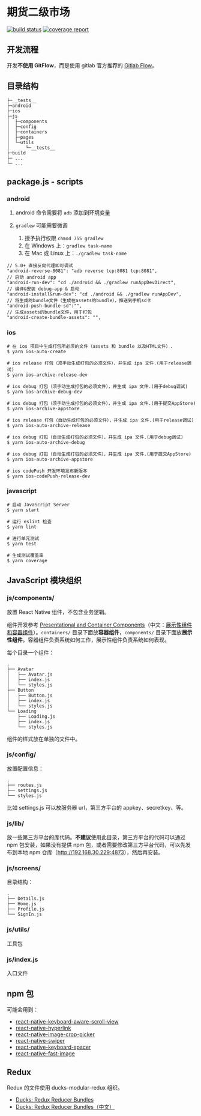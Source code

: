 # 期货二级市场

[![build status](http://192.168.10.221/React-Native/futures/badges/master/build.svg)](http://192.168.10.221/React-Native/futures/commits/master)
[![coverage report](http://192.168.10.221/React-Native/futures/badges/master/coverage.svg)](http://192.168.10.221/React-Native/futures/commits/master)

## 开发流程

开发**不使用 GitFlow**，而是使用 gitlab 官方推荐的 [Gitlab Flow](http://192.168.10.221/H5/doc/blob/master/docs/gitLabflow.md)。

## 目录结构

```plain
├─__tests__
├─android
├─ios
├─js
│  ├─components
│  ├─config
│  ├─containers
│  ├─pages
│  └─utils
│      └─__tests__
├─build
├─ ...
└─ ...
```

## package.js - scripts

### android

1. android 命令需要将 `adb` 添加到环境变量

2. `gradlew` 可能需要微调

   1. 授予执行权限 `chmod 755 gradlew`
   2. 在 Windows 上：`gradlew task-name`
   3. 在 Mac 或 Linux 上：`./gradlew task-name`

```text
// 5.0+ 直接反向代理即可调试
"android-reverse-8081": "adb reverse tcp:8081 tcp:8081",
// 启动 android app
"android-run-dev": "cd ./android && ./gradlew runAppDevDirect",
// 编译&安装 debug-app & 启动
"android-install&run-dev": "cd ./android && ./gradlew runAppDev",
// 将生成的bundle文件（生成在assets的bundle），推送到手机sd卡
"android-push-bundle-sd":"",
// 生成assets的bundle文件，用于打包
"android-create-bundle-assets": "",
```

### ios

```shell
# 在 ios 项目中生成打包所必须的文件（assets 和 bundle 以及HTML文件）.
$ yarn ios-auto-create

# ios release 打包（须手动生成打包的必须文件），并生成 ipa 文件.(用于release调试)
$ yarn ios-archive-release-dev 

# ios debug 打包（须手动生成打包的必须文件），并生成 ipa 文件.(用于debug调试)
$ yarn ios-archive-debug-dev

# ios debug 打包（须手动生成打包的必须文件），并生成 ipa 文件.(用于提交AppStore)
$ yarn ios-archive-appstore

# ios release 打包（自动生成打包的必须文件），并生成 ipa 文件.(用于release调试)
$ yarn ios-auto-archive-release  

# ios debug 打包（自动生成打包的必须文件），并生成 ipa 文件.(用于debug调试)
$ yarn ios-auto-archive-debug

# ios debug 打包（自动生成打包的必须文件），并生成 ipa 文件.(用于提交AppStore)
$ yarn ios-auto-archive-appstore

# ios codePush 开发环境发布新版本
$ yarn ios-codePush-release-dev
```

### javascript

```shell
# 启动 JavaScript Server
$ yarn start

# 运行 eslint 检查
$ yarn lint  

# 进行单元测试
$ yarn test

# 生成测试覆盖率
$ yarn coverage
```

## JavaScript 模块组织

### js/components/

放置 React Native 组件，不包含业务逻辑。

组件开发参考 [Presentational and Container Components](https://medium.com/@dan_abramov/smart-and-dumb-components-7ca2f9a7c7d0)（中文：[展示性组件和容器组件](http://www.zcfy.cc/article/1658)）。`containers/` 目录下面放**容器组件**，`components/` 目录下面放**展示性组件**。容器组件负责系统如何工作，展示性组件负责系统如何表现。

每个目录一个组件：

```plain
.
├── Avatar
│   ├── Avatar.js
│   ├── index.js
│   └── styles.js
├── Button
│   ├── Button.js
│   ├── index.js
│   └── styles.js
└── Loading
    ├── Loading.js
    ├── index.js
    └── styles.js
```

组件的样式放在单独的文件中。

### js/config/

放置配置信息：

```plain
.
├── routes.js
├── settings.js
└── styles.js
```

比如 settings.js 可以放服务器 url，第三方平台的 appkey、secretkey、等。

### js/lib/

放一些第三方平台的库代码。**不建议**使用此目录，第三方平台的代码可以通过 npm 包安装，如果没有提供 npm 包，或者需要修改第三方平台代码，可以先发布到本地 npm 仓库（<http://192.168.30.229:4873>），然后再安装。

### js/screens/

目录结构：

```plain
.
├── Details.js
├── Home.js
├── Profile.js
└── SignIn.js
```

### js/utils/

工具包

### js/index.js

入口文件

## npm 包

可能会用到：

* [react-native-keyboard-aware-scroll-view](https://github.com/APSL/react-native-keyboard-aware-scroll-view)
* [react-native-hyperlink](https://github.com/obipawan/react-native-hyperlink)
* [react-native-image-crop-picker](https://github.com/ivpusic/react-native-image-crop-picker)
* [react-native-swiper](https://github.com/leecade/react-native-swiper)
* [react-native-keyboard-spacer](https://github.com/Andr3wHur5t/react-native-keyboard-spacer)
* [react-native-fast-image](https://github.com/DylanVann/react-native-fast-image)

## Redux

Redux 的文件使用 ducks-modular-redux 组织。

* [Ducks: Redux Reducer Bundles](https://github.com/erikras/ducks-modular-redux)
* [Ducks: Redux Reducer Bundles（中文）](https://github.com/deadivan/ducks-modular-redux)
